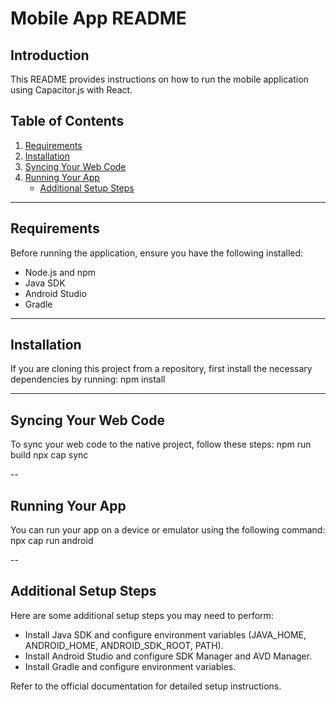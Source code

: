 # Mobile App README

## Introduction
This README provides instructions on how to run the mobile application using Capacitor.js with React.

## Table of Contents
1. [Requirements](#requirements)
2. [Installation](#installation)
3. [Syncing Your Web Code](#syncing-your-web-code)
4. [Running Your App](#running-your-app)
    - [Additional Setup Steps](#additional-setup-steps)


---

## Requirements
Before running the application, ensure you have the following installed:
- Node.js and npm
- Java SDK
- Android Studio
- Gradle

---

## Installation
If you are cloning this project from a repository, first install the necessary dependencies by running:
npm install

---

## Syncing Your Web Code
To sync your web code to the native project, follow these steps:
npm run build
npx cap sync

--

## Running Your App
You can run your app on a device or emulator using the following command:
npx cap run android

--

## Additional Setup Steps
Here are some additional setup steps you may need to perform:

- Install Java SDK and configure environment variables (JAVA_HOME, ANDROID_HOME, ANDROID_SDK_ROOT, PATH).
- Install Android Studio and configure SDK Manager and AVD Manager.
- Install Gradle and configure environment variables.

Refer to the official documentation for detailed setup instructions.